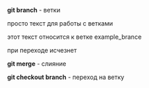 **git branch** - ветки

просто текст для работы с ветками

этот текст относится к ветке example_brance

при переходе исчезнет

**git merge** - слияние

**git checkout branch** - переход на ветку

